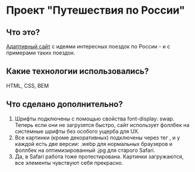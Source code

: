 # Проект "Путешествия по России"

## Что это?

[Адаптивный сайт](https://skajazz.github.io/russian-travel/) с идеями интересных поездок по России - и с примерами таких поездок.

## Какие технологии использовались?

HTML, CSS, BEM

## Что сделано дополнительно?

1. Шрифты подключены с помощью свойства font-display: swap. Теперь если они не загрузятся быстро, сайт использует фоллбек на системные шрифты без особого ущерба для UX.
2. Все картинки (кроме декоративных) подключены через тег <picture>, и у каждой есть две версии: .webp для нормальных браузеров и фоллбек на оптимизированный .jpg для старого Safari. 
3. Да, в Safari работа тоже протестирована. Картинки загружаются, все элементы чувствуют себя прекрасно.